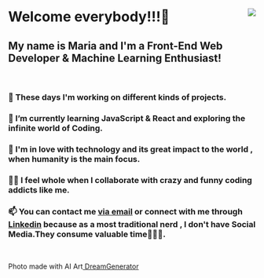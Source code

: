 <!DOCTYPE html>
<html lang="en">
  <head>
    <meta charset="UTF-8" />
    <meta name="viewport" content="width=device-width, initial-scale=1.0" />
   
    
  </head>
  <body>
    <div class="container" >
      <img align="right" src="https://lh3.googleusercontent.com/KSGxmHo5Fd9dFB9b7dJkj_5KhFp6bW8EBMsisNVPIRJzWcy2777Rlyj4zsEz6cNwiN1VRE_jhtEi39x-9q5f0eEwix8GAfI_VMIf2bm_pCctJ8L_7J2Q5YhWkfSs53EvfyLe9YcMic--NPcqlEtVm-rNnBqjKzZILdLUlhQMdLjYpv_lGiJc_Bgi11cuf364426f0ZVzc44aYWbrC3iLOcqTo6bifjC-p-a6i2zJzxWEYxHduUfVCT1gFY1-IcI8oj_Xzd7hjaP8vkwa3JpQzJNGr9w2HOxS3JxUEHX-ReB3YegrYZb8aDNZ_6uQSBQyvPYrFs4FlKleK6MgmlZ8luZowIROGkgNQ90480tk-vxSJX5nOnA3gNcoWxf25BJVNjLMwGSMa4sInlUqvEJ6k2jpoosgL4d4aHdVKX3s_KBU_qn8USEgePOrF9zT-7peIPPZNatdlBci7-4vGqDalBtBzFtV2Xdye_zNxIV3hnyCfcjy_1NJH6unvaHhQ3F5SSmc9_DY9mTroEViX3vMlIVg2SF-5jgp1K21P3rZIZvost3fPp8pUyut6tZ1UFMsZlir2JIIWR45L7riMadoqdsdpaQYsupPwacSbxnnMrrcS-tP0Wg3Gc6ytgUV4doI2M4KsxxwrldsJ8CsHDwCAD5uAu0WJNbr20CbzZvU-pJOl7c770iHXU_Ind-FmPVysyOoed1kYqCpLROkoorbCZQ=w300-h497-no?authuser=0">
      <h1> Welcome everybody!!!🤩</h1>
      <h2>My name is Maria and I'm a Front-End Web Developer & Machine Learning Enthusiast!</h2>
      <br>
      <h3>🔭 These days I'm working on different kinds of projects.</h3>
      <h3>
        🌱 I’m currently learning JavaScript & React and exploring the
        infinite world of Coding.
      </h3>
      <h3>
        💞 I'm in love with technology and its great impact to the world , when
        humanity is the main focus.
      </h3>
      <h3>
        👯‍♀️ I feel whole when I collaborate with crazy and funny coding addicts
        like me.
      </h3>
      <h3>
        📫 You can contact me
        <a href="mailto:mbarkouzou@gmail.com"> via email</a> or connect with me through <a href="https://www.linkedin.com/in/maria-barkouzou-b39810201/?originalSubdomain=gr" >Linkedin</a> because as a most
        traditional nerd , I don't have Social Media.They consume valuable
        time🙈🙉🙊.
      </h3> 
    </div>
    <br>
    <p>Photo made with AI Art<a href="https://deepdreamgenerator.com"</a>  DreamGenerator </p>
  </body>
</html>
